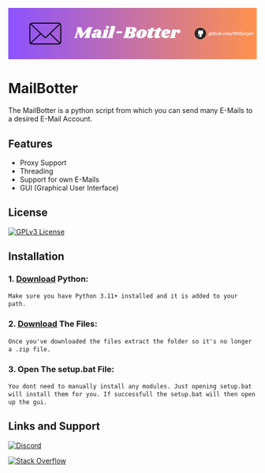 <p align="center">
  <picture>
    <source media="(prefers-color-scheme: dark)" srcset="./pics/logo.png">
    <img src="./pics/logo.png">
  </picture>
</p>


# MailBotter

The MailBotter is a python script from which you can send many E-Mails to a desired E-Mail Account. 


## Features

- Proxy Support
- Threading
- Support for own E-Mails
- GUI (Graphical User Interface)


## License

[![GPLv3 License](https://img.shields.io/badge/License-GPL%20v3-blue.svg)](https://opensource.org/licenses/)


## Installation

### 1. [Download](https://www.python.org/downloads/) Python:

```
Make sure you have Python 3.11+ installed and it is added to your path.
```
### 2. [Download](https://github.com/001Sarper/MailBotter/archive/refs/heads/main.zip) The Files:

```
Once you've downloaded the files extract the folder so it's no longer a .zip file.
```
### 3. Open The setup.bat File:

```
You dont need to manually install any modules. Just opening setup.bat will install them for you. If successfull the setup.bat will then open up the gui.
```
## Links and Support

[![Discord](https://img.shields.io/badge/Discord-%235865F2.svg?style=for-the-badge&logo=discord&logoColor=white)](https://google.com)

[![Stack Overflow](https://img.shields.io/badge/-Stackoverflow-FE7A16?style=for-the-badge&logo=stack-overflow&logoColor=white)]()

